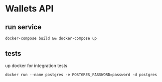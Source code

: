 # Wallets API

## run service
```
docker-compose build && docker-compose up
```

## tests
up docker for integration tests
```
docker run --name postgres -e POSTGRES_PASSWORD=password -d postgres
```